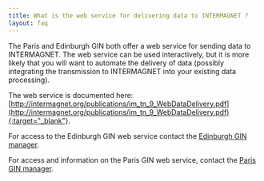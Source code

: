 ```yaml
---
title: What is the web service for delivering data to INTERMAGNET ?
layout: faq
---
```


The Paris and Edinburgh GIN both offer a web service for sending data to INTERMAGNET. The web service can be used interactively, but it is more likely that you will want to automate the delivery of data (possibly integrating the transmission to INTERMAGNET into your existing data processing).

The web service is documented here: [http://intermagnet.org/publications/im_tn_9_WebDataDelivery.pdf](http://intermagnet.org/publications/im_tn_9_WebDataDelivery.pdf){:target="_blank"}.

For access to the Edinburgh GIN web service contact the [Edinburgh GIN manager](mailto:e_ginman@bgs.ac.uk).

For access and information on the Paris GIN web service, contact the [Paris GIN manager](mailto:vmaury@ipgp.fr).